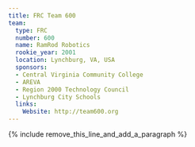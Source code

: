 ```yaml
---
title: FRC Team 600
team:
  type: FRC
  number: 600
  name: RamRod Robotics
  rookie_year: 2001
  location: Lynchburg, VA, USA
  sponsors:
  - Central Virginia Community College
  - AREVA
  - Region 2000 Technology Council
  - Lynchburg City Schools
  links:
    Website: http://team600.org
---
```


{% include remove_this_line_and_add_a_paragraph %}